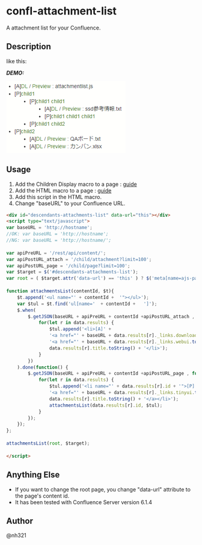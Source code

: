 # confl-attachment-list

A attachment list for your Confluence.

## Description

like this:

***DEMO:***

![Demo](./img/result.png)

## Usage

1. Add the Children Display macro to a page : [guide](https://confluence.atlassian.com/doc/children-display-macro-139501.html)
2. Add the HTML macro to a page : [guide](https://confluence.atlassian.com/doc/html-macro-38273085.html)
3. Add this script in the HTML macro.
4. Change "baseURL" to your Confluence URL.

```html
<div id="descendants-attachments-list" data-url="this"></div>
<script type="text/javascript">
var baseURL = 'http://hostname';
//OK: var baseURL = 'http://hostname';
//NG: var baseURL = 'http://hostname/';

var apiPreURL = '/rest/api/content/';
var apiPostURL_attach = '/child/attachment?limit=100';
var apiPostURL_page = '/child/page?limit=100';
var $target = $('#descendants-attachments-list');
var root = ( $target.attr('data-url') == 'this' ) ? $('meta[name=ajs-page-id]').attr('content') : $target.attr('data-url');

function attachmentsList(contentId, $t){
    $t.append('<ul name="' + contentId +  '"></ul>');
    var $tul = $t.find('ul[name='  + contentId +   ']');
    $.when(
        $.getJSON(baseURL + apiPreURL + contentId +apiPostURL_attach , function(data) {
            for(let r in data.results) {
                $tul.append('<li>[A]' +
                '<a href="' + baseURL + data.results[r]._links.download.toString() + '" download>DL</a> / ' +
                '<a href="' + baseURL + data.results[r]._links.webui.toString() + '">Preview</a> : ' +
                data.results[r].title.toString() + '</li>');
            }
        })
    ).done(function() {
        $.getJSON(baseURL + apiPreURL + contentId +apiPostURL_page , function(data) {
            for(let r in data.results) {
                $tul.append('<li name="' + data.results[r].id + '">[P]' +
                '<a href="' + baseURL + data.results[r]._links.tinyui.toString() + ' ">' +
                data.results[r].title.toString() + '</a></li>');
                attachmentsList(data.results[r].id, $tul);
            }
        });
    });
};

attachmentsList(root, $target);

</script>
```

## Anything Else

- If you want to change the root page, you change "data-url" attribute to the page's content id.
- It has been tested with Confluence Server version 6.1.4

## Author

@nh321
